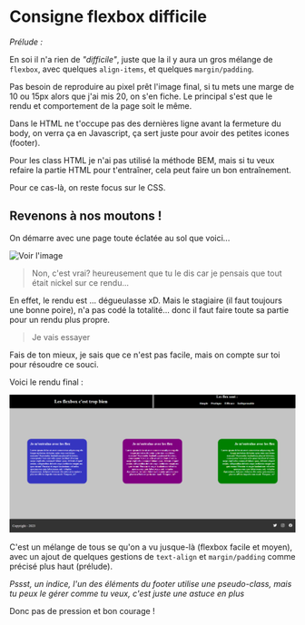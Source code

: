 # Consigne flexbox difficile

*Prélude :*

En soi il n'a rien de *"difficile"*, juste que la il y aura un gros mélange de `flexbox`, avec quelques `align-items`, et quelques `margin/padding`.

Pas besoin de reproduire au pixel prêt l'image final, si tu mets une marge de 10 ou 15px alors que j'ai mis 20, on s'en fiche. Le principal s'est que le rendu et comportement de la page soit le même.

Dans le HTML ne t'occupe pas des dernières ligne avant la fermeture du body, on verra ça en Javascript, ça sert juste pour avoir des petites icones (footer).

Pour les class HTML je n'ai pas utilisé la méthode BEM, mais si tu veux refaire la partie HTML pour t'entraîner, cela peut faire un bon entraînement.

Pour ce cas-là, on reste focus sur le CSS.

## Revenons à nos moutons ! 

On démarre avec une page toute éclatée au sol que voici...

![Voir l'image](./assets/img/D%C3%A9part.png)

> Non, c'est vrai? heureusement que tu le dis car je pensais que tout était nickel sur ce rendu...

En effet, le rendu est ... dégueulasse xD. Mais le stagiaire (il faut toujours une bonne poire), n'a pas codé la totalité... donc il faut faire toute sa partie pour un rendu plus propre.

> Je vais essayer

Fais de ton mieux, je sais que ce n'est pas facile, mais on compte sur toi pour résoudre ce souci.

Voici le rendu final :

![Voir l'image](./assets/img/Final.png)

C'est un mélange de tous se qu'on a vu jusque-là (flexbox facile et moyen), avec un ajout de quelques gestions de `text-align` et `margin/padding` comme précisé plus haut (prélude).

*Pssst, un indice, l'un des éléments du footer utilise une pseudo-class, mais tu peux le gérer comme tu veux, c'est juste une astuce en plus*

Donc pas de pression et bon courage !

